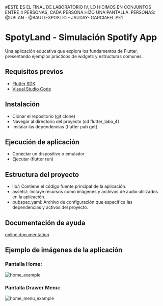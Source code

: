 #ESTE ES EL FINAL DE LABORATORIO IV, LO HICIMOS EN CONJUNTOS ENTRE 4 PERSONAS, CADA PERSONA HIZO UNA PANTALLA.
PERSONAS: @UBLAN - @BAUTIEXPOSITO - JAUDAY- GARCIAFELIPE1

# SpotyLand - Simulación Spotify App

Una aplicación educativa que explora los fundamentos de Flutter, presentando ejemplos prácticos de widgets y estructuras comunes.

## Requisitos previos
- [Flutter SDK](https://docs.flutter.dev/get-started/install)
- [Visual Studio Code](https://code.visualstudio.com/download)

## Instalación
- Clonar el repositorio (git clone)
- Navegar al directorio del proyecto (cd flutter_labo_4)
- Instalar las dependencias (flutter pub get)

## Ejecución de aplicación
- Conectar un dispositivo o emulador
- Ejecutar (flutter run)

## Estructura del proyecto
- lib/: Contiene el código fuente principal de la aplicación.
- assets/: Incluye recursos como imágenes y archivos de audio utilizados en la aplicación.
- pubspec.yaml: Archivo de configuración que especifica las dependencias y activos del proyecto.

## Documentación de ayuda
[online documentation](https://docs.flutter.dev/)

## Ejemplo de imágenes de la aplicación  

### Pantalla Home:
![home_example](https://github.com/user-attachments/assets/eb4b8ae0-6f20-4c5f-9709-6f9f42cf1280)

### Pantalla Drawer Menu:
![home_menu_example](https://github.com/user-attachments/assets/f09a3cff-6e22-4774-a712-eeac93fc1bd2)
